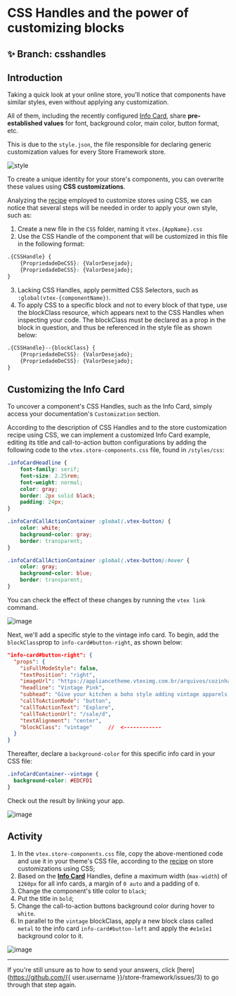 # CSS Handles and the power of customizing blocks

## :sparkles: **Branch:** csshandles

## Introduction

Taking a quick look at your online store, you'll notice that components have similar styles, even without applying any customization. 

All of them, including the recently configured [Info Card](https://vtex.io/docs/components/all/vtex.store-components/info-card), share **pre-established values** for font, background color, main color, button format, etc.

This is due to the `style.json`, the file responsible for declaring generic customization values for every Store Framework store. 

![style](https://user-images.githubusercontent.com/52087100/69889933-60854400-12d2-11ea-8d11-97aef0f3bf83.png)

To create a unique identity for your store's components, you can overwrite these values using **CSS customizations**.

Analyzing the [recipe](https://vtex.io/docs/recipes/style/using-css-handles-for-store-customization) employed to customize stores using CSS, we can notice that several steps will be needed in order to apply your own style, such as:

1. Create a new file in the `CSS` folder, naming it `vtex.{AppName}.css`
2. Use the CSS Handle of the component that will be customized in this file in the following format: 

```css
.{CSSHandle} {
    {PropriedadeDeCSS}: {ValorDesejado};
    {PropriedadeDeCSS}: {ValorDesejado};
}
```

3. Lacking CSS Handles, apply permitted CSS Selectors, such as `:global(vtex-{componentName})`.
4. To apply CSS to a specific block and not to every block of that type, use the blockClass resource, which appears next to the CSS Handles when inspecting your code. The blockClass must be declared as a prop in the block in question, and thus be referenced in the style file as shown below:

```css
.{CSSHandle}--{blockClass} {
    {PropriedadeDeCSS}: {ValorDesejado};
    {PropriedadeDeCSS}: {ValorDesejado};
}
```

## Customizing the Info Card

To uncover a component's CSS Handles, such as the Info Card, simply access your documentation's `Customization` section.

According to the description of CSS Handles and to the store customization recipe using CSS, we can implement a customized Info Card example, editing its title and call-to-action button configurations by adding the following code to the  `vtex.store-components.css` file, found in `/styles/css`:

```css
.infoCardHeadline {
    font-family: serif;
    font-size: 2.25rem;
    font-weight: normal;
    color: gray;
    border: 2px solid black;
    padding: 24px;
}

.infoCardCallActionContainer :global(.vtex-button) {
    color: white;
    background-color: gray;
    border: transparent;
}

.infoCardCallActionContainer :global(.vtex-button):hover {
    color: gray;
    background-color: blue;
    border: transparent;
}
```

You can check the effect of these changes by running the `vtex link` command.

![image](https://user-images.githubusercontent.com/12139385/70145123-2626f880-167e-11ea-97f4-65aaacba74c3.png)

Next, we'll add a specific style to the vintage info card. To begin, add the `blockClass`prop to `info-card#button-right`, as shown below:

```json
"info-card#button-right": {
  "props": {
    "isFullModeStyle": false,
    "textPosition": "right",
    "imageUrl": "https://appliancetheme.vteximg.com.br/arquivos/cozinha-rosa-min.png",
    "headline": "Vintage Pink",
    "subhead": "Give your kitchen a boho style adding vintage apparels.<br>Available until January 2020.",
    "callToActionMode": "button",
    "callToActionText": "Explore",
    "callToActionUrl": "/sale/d",
    "textAlignment": "center",
    "blockClass": "vintage"     //  <------------
  }
}
```

Thereafter, declare a `background-color` for this specific info card in your CSS file:

```css
.infoCardContainer--vintage {
  background-color: #EDCFD1
}
```

Check out the result by linking your app.

![image](https://user-images.githubusercontent.com/12139385/70145268-743bfc00-167e-11ea-9dca-070d444b16b5.png)

## Activity

1. In the `vtex.store-components.css` file, copy the above-mentioned code and use it in your theme's CSS file, according to the [recipe](https://vtex.io/docs/recipes/style/using-css-handles-for-store-customization) on store customizations using CSS; 
2. Based on the [**Info Card**](https://vtex.io/docs/components/all/vtex.store-components/info-card) Handles, define a maximum width (`max-width`) of `1260px` for all info cards, a margin of `0 auto` and a padding of `0`.
3. Change the component's title color to `black`;
4. Put the title in `bold`;
5. Change the call-to-action buttons background color during hover to `white`.
6. In parallel to the `vintage` blockClass, apply a new block class called `metal` to the info card `info-card#button-left` and apply the `#e1e1e1` background color to it.

![image](https://user-images.githubusercontent.com/12139385/70145478-ead8f980-167e-11ea-8951-5d4b98e6d5c0.png)

----

If you're still unsure as to how to send your answers, click [here](https://github.com/{{ user.username }}/store-framework/issues/3) to go through that step again.